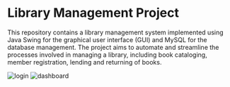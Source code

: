 # Library Management Project

This repository contains a library management system implemented using Java Swing for the graphical user interface (GUI) and MySQL for the database management. The project aims to automate and streamline the processes involved in managing a library, including book cataloging, member registration, lending and returning of books.  


![login](https://github.com/PintyaPintya/library-management-system/assets/87378992/19b0167b-5d32-4252-8bc4-04898a7f4ea5)
![dashboard](https://github.com/PintyaPintya/library-management-system/assets/87378992/b3eb5210-08ba-406b-b728-8957aa8787ab)

